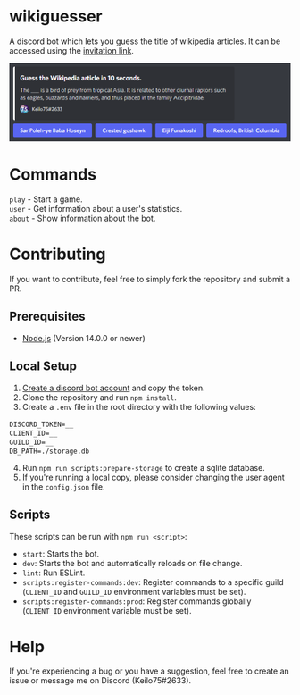 # wikiguesser

A discord bot which lets you guess the title of wikipedia articles. It can be accessed using the [invitation link](https://discord.com/oauth2/authorize?client_id=858792027235024896).

![Example Image of Bot](./src/assets/example.png)

# Commands

`play` - Start a game.  
`user` - Get information about a user's statistics.  
`about` - Show information about the bot.

# Contributing

If you want to contribute, feel free to simply fork the repository and submit a PR.

## Prerequisites

- [Node.js](https://nodejs.org/en/) (Version 14.0.0 or newer)

## Local Setup

1. [Create a discord bot account](https://discord.com/developers/applications) and copy the token.
2. Clone the repository and run `npm install`.
3. Create a `.env` file in the root directory with the following values:

```
DISCORD_TOKEN=__
CLIENT_ID=__
GUILD_ID=__
DB_PATH=./storage.db
```

4. Run `npm run scripts:prepare-storage` to create a sqlite database.
5. If you're running a local copy, please consider changing the user agent in the `config.json` file.

## Scripts

These scripts can be run with `npm run <script>`:

- `start`: Starts the bot.
- `dev`: Starts the bot and automatically reloads on file change.
- `lint`: Run ESLint.
- `scripts:register-commands:dev`: Register commands to a specific guild (`CLIENT_ID` and `GUILD_ID` environment variables must be set).
- `scripts:register-commands:prod`: Register commands globally (`CLIENT_ID` environment variable must be set).

# Help

If you're experiencing a bug or you have a suggestion, feel free to create an issue or message me on Discord (Keilo75#2633).
